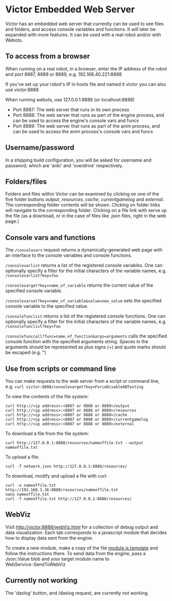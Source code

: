 # Victor Embedded Web Server

Victor has an embedded web server that currently can be used to see files and folders, and access console variables and functions.  It will later be expanded with more features.  It can be used with a real robot and/or with Webots.

## To access from a browser

When running on a real robot, in a browser, enter the IP address of the robot and port 8887, 8888 or 8889, e.g. 192.168.40.221:8888

If you've set up your robot's IP in hosts file and named it victor you can also use victor:8888

When running webots, use 127.0.0.1:8888 (or localhost:8888)

- Port 8887: The web server that runs in its own process
- Port 8888: The web server that runs as part of the engine process, and can be used to access the engine's console vars and funcs
- Port 8889: The web server that runs as part of the anim process, and can be used to access the anim process's console vars and funcs

## Username/password

In a shipping build configuration, you will be asked for username and password, which are 'anki' and 'overdrive' respectively.

## Folders/files

Folders and files within Victor can be examined by clicking on one of the five folder buttons *output*, *resources*, *cache*, *currentgamelog* and *external*. The corresponding folder contents will be shown.  Clicking on folder links will navigate to the corresponding folder.  Clicking on a file link with serve up the file (as a download, or in the case of files like .json files, right in the web page.)

## Console vars and functions

The `/consolevars` request returns a dynamically-generated web page with an interface to the console variables and console functions.

`/consolevarlist` returns a list of the registered console variables.  One can optionally specify a filter for the initial characters of the variable names,
e.g. `/consolevarlist?key=foo`

`/consolevarget?key=name_of_variable` returns the current value of the specified console variable.

`/consolevarset?key=name_of_variable&value=new_value` sets the specified console variable to the specified value.

`/consolefunclist` returns a list of the registered console functions.  One can optionally specify a filter for the initial characters of the variable names, e.g. `/consolefunclist?key=foo`

`/consolefunccall?func=name_of_function&args=arguments` calls the specified console function with the specified arguments string.  Spaces in the arguments should be represented as plus signs (+) and quote marks should be escaped (e.g.
\")

## Use from scripts or command line

You can make requests to the web server from a script or command line, e.g.
`curl victor:8888/consolevarget?key=ForceDisableABTesting`

To view the contents of the file system:

```
curl http://<ip address>:<8887 or 8888 or 8889>/output
curl http://<ip address>:<8887 or 8888 or 8889>/resources
curl http://<ip address>:<8887 or 8888 or 8889>/cache
curl http://<ip address>:<8887 or 8888 or 8889>/currentgamelog
curl http://<ip address>:<8887 or 8888 or 8889>/external
```

To download a file from the file system:

`curl http://127.0.0.1:8888/resources/nameoffile.txt --output nameoffile.txt`

To upload a file:

`curl -T network.json http://127.0.0.1:8888/resources/`

To download, modify and upload a file with curl:

```
curl -o nameoffile.txt http://192.168.1.36:8888/resources/nameoffile.txt
nano nameoffile.txt
curl -T nameoffile.txt http://127.0.0.1:8888/resources/
```

## WebViz

Visit <http://victor:8888/webViz.html> for a collection of debug output and data visualization. Each tab corresponds to a javascript module that decides how to display data sent from the engine.

To create a new module, make a copy of the file [module.js.template](../../resources/webserver/webVizModules/module.js.template) 
and follow the instructions there. To send data from the engine, pass a Json::Value blob
and your target module name to WebService::SendToWebViz

## Currently not working

The 'daslog' button, and /daslog request, are currently not working.

